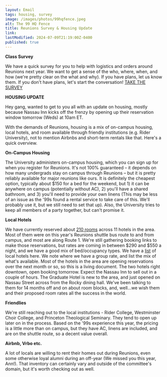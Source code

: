 ```yaml
---
layout: Email
tags: housing, survey
image: /images/photos/99hqfence.jpeg
alt: The 99 HQ Fence
title: Reunions Survey & Housing Update
link: 
lastModified: 2024-07-09T21:19:00Z-0400
published: true
---
```

**Class Survey**

We have a quick survey for you to help with logistics and orders around Reunions next year. We want to get a sense of the who, where, when, and how (we're pretty clear on the what and why). If you have plans, let us know them. If you don't have plans, let's start the conversation!
[
	TAKE THE SURVEY
](https://docs.google.com/forms/d/e/1FAIpQLScONM_ALtuH8QFf9Ztr09NxkplNSlDDsdwJXBZy_2vpWs6o-w/viewform)

**HOUSING UPDATE**

Hey gang, wanted to get to you all with an update on housing, mostly because Nassau Inn kicks off the frenzy by opening up their reservation window tomorrow (Weds) at 10am ET.

With the demands of Reunions, housing is a mix of on-campus housing, local hotels, and room available through friendly institutions (e.g. Rider University), not to mention Airbnbs and short-term rentals like that. Here's a quick overview.

**On-Campus Housing**

The University administers on-campus housing, which you can sign up for when you register for Reunions. It's not 100% guaranteed – it depends on how many undergrads stay on campus through Reunions – but it is pretty reliably available for major reunions like ours. It is definitely the cheapest option, typically about $150 for a bed for the weekend, but 1) it can be anywhere on campus (potentially without AC), 2) you'll have a shared bathroom, and 3) you'll need to provide your own linens (This may be less of an issue as the '99s found a rental service to take care of this. We'll probably use it, but we still need to set that up). Also, the University tries to keep all members of a party together, but can't promise it.

**Local Hotels**

We have currently reserved about [210 rooms](https://docs.google.com/spreadsheets/d/1chWYFV69EQlY-L3wMB8wqE0hravAz8YuFYw_Y0W5qkk/edit?gid=0#gid=0) across 11 hotels in the area. Most of them were on this year's Reunions shuttle bus route to and from campus, and most are along Route 1. We're still gathering booking links to make those reservations, but rates are coming in between $290 and $550 a night, and we have a good mix of bed/occupancy types. We have a [list](https://docs.google.com/spreadsheets/d/1chWYFV69EQlY-L3wMB8wqE0hravAz8YuFYw_Y0W5qkk/edit?gid=0#gid=0) of local hotels here. We note where we have a group rate, and list the mix of what's available. Most of the hotels in the area are opening reservations over the next month or so, so this is a living document. The two hotels right downtown, open booking tomorrow. Expect the Nassau Inn to sell out in a couple of hours. The Graduate Hotel is new to the area, and just opened on Nassau Street across from the Rocky dining hall. We've been talking to them for 14 months off and on about room blocks, and, well…we wish them and their proposed room rates all the success in the world.

**Friendlies**

We're still reaching out to the local institutions - Rider College, Westminster Choir College, and Princeton Theological Seminary. They tend to open up later on in the process. Based on the '99s experience this year, the pricing is a little more than on campus, but they have AC, linens are included, and are on the shuttle route, so a decent value overall.

**Airbnb, Vrbo etc.**

A lot of locals are willing to rent their homes out during Reunions, even some otherwise loyal alumni during an off-year (We missed you this year, Ann!). That inventory can certainly vary and outside of the committee's domain, but it's worth checking out as well.
